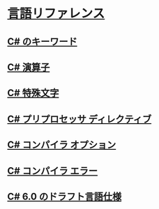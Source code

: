 # [言語リファレンス](index.md)
## [C# のキーワード](keywords/)
## [C# 演算子](operators/)
## [C# 特殊文字](tokens/)

## [C# プリプロセッサ ディレクティブ](preprocessor-directives/)
## [C# コンパイラ オプション](compiler-options/)
## [C# コンパイラ エラー](compiler-messages/)
## [C# 6.0 のドラフト言語仕様](language-specification/)
